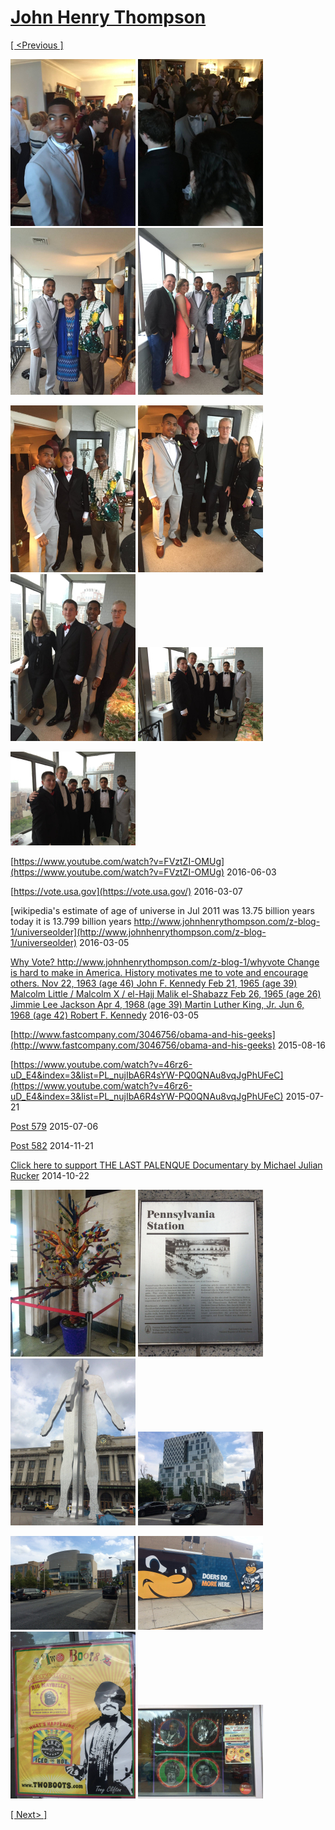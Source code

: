 # [John Henry Thompson](../README.md)

[[ <Previous ]](2016-06-10-1.md)

[![](../media/2016-06-10/AJ-Prom-25-thumb.jpg)](../posts/2016-06-10-27.md) [![](../media/2016-06-10/AJ-Prom-26-thumb.jpg)](../posts/2016-06-10-28.md) [![](../media/2016-06-10/AJ-Prom-27-thumb.jpg)](../posts/2016-06-10-29.md) [![](../media/2016-06-10/AJ-Prom-28-thumb.jpg)](../posts/2016-06-10-30.md)

[![](../media/2016-06-10/AJ-Prom-29-thumb.jpg)](../posts/2016-06-10-31.md) [![](../media/2016-06-10/AJ-Prom-30-thumb.jpg)](../posts/2016-06-10-32.md) [![](../media/2016-06-10/AJ-Prom-31-thumb.jpg)](../posts/2016-06-10-33.md) [![](../media/2016-06-10/AJ-Prom-32-thumb.jpg)](../posts/2016-06-10-34.md)

[![](../media/2016-06-10/AJ-Prom-33-thumb.jpg)](../posts/2016-06-10-35.md)

[https://www.youtube.com/watch?v=FVztZI-OMUg](https://www.youtube.com/watch?v=FVztZI-OMUg)
2016-06-03



[https://vote.usa.gov](https://vote.usa.gov/)
2016-03-07



[wikipedia's estimate of age of universe in Jul 2011 was 13.75 billion years today it is 13.799 billion years http://www.johnhenrythompson.com/z-blog-1/universeolder](http://www.johnhenrythompson.com/z-blog-1/universeolder)
2016-03-05



[Why Vote? http://www.johnhenrythompson.com/z-blog-1/whyvote Change is hard to make in America.  History motivates me to vote and encourage others.  Nov 22, 1963 (age 46) John F. Kennedy Feb 21, 1965 (age 39) Malcolm Little / Malcolm X / el-Hajj Malik el-Shabazz Feb 26, 1965 (age 26) Jimmie Lee Jackson Apr 4, 1968 (age 39) Martin Luther King, Jr. Jun 6, 1968 (age 42) Robert F. Kennedy](http://www.johnhenrythompson.com/z-blog-1/whyvote)
2016-03-05



[http://www.fastcompany.com/3046756/obama-and-his-geeks](http://www.fastcompany.com/3046756/obama-and-his-geeks)
2015-08-16



[https://www.youtube.com/watch?v=46rz6-uD_E4&index=3&list=PL_nujIbA6R4sYW-PQ0QNAu8vqJgPhUFeC](https://www.youtube.com/watch?v=46rz6-uD_E4&index=3&list=PL_nujIbA6R4sYW-PQ0QNAu8vqJgPhUFeC)
2015-07-21



[Post 579](http://www.gofundme.com/AremuUSATF2015JO/share/gfm/fb_d_5_q)
2015-07-06



[Post 582](http://bit.ly/1zFzcbK)
2014-11-21



[Click here to support  THE LAST PALENQUE  Documentary  by Michael Julian Rucker](http://www.gofundme.com/THELASTPALENQUE)
2014-10-22

[![](../media/2014-08-01/Nile-move-in-thumb.jpg)](../posts/2014-08-01-1.md) [![](../media/2014-08-01/Nile-move-in-1-thumb.jpg)](../posts/2014-08-01-2.md) [![](../media/2014-08-01/Nile-move-in-2-thumb.jpg)](../posts/2014-08-01-3.md) [![](../media/2014-08-01/Nile-move-in-3-thumb.jpg)](../posts/2014-08-01-4.md)

[![](../media/2014-08-01/Nile-move-in-4-thumb.jpg)](../posts/2014-08-01-5.md) [![](../media/2014-08-01/Nile-move-in-5-thumb.jpg)](../posts/2014-08-01-6.md) [![](../media/2014-08-01/Nile-move-in-6-thumb.jpg)](../posts/2014-08-01-7.md) [![](../media/2014-08-01/Nile-move-in-7-thumb.jpg)](../posts/2014-08-01-8.md)

[[ Next> ]](2013-09-02-1.md)